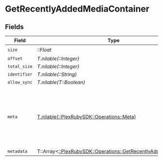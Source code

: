 # GetRecentlyAddedMediaContainer


## Fields

| Field                                                                                                                | Type                                                                                                                 | Required                                                                                                             | Description                                                                                                          | Example                                                                                                              |
| -------------------------------------------------------------------------------------------------------------------- | -------------------------------------------------------------------------------------------------------------------- | -------------------------------------------------------------------------------------------------------------------- | -------------------------------------------------------------------------------------------------------------------- | -------------------------------------------------------------------------------------------------------------------- |
| `size`                                                                                                               | *::Float*                                                                                                            | :heavy_check_mark:                                                                                                   | N/A                                                                                                                  | 50                                                                                                                   |
| `offset`                                                                                                             | *T.nilable(::Integer)*                                                                                               | :heavy_minus_sign:                                                                                                   | N/A                                                                                                                  |                                                                                                                      |
| `total_size`                                                                                                         | *T.nilable(::Integer)*                                                                                               | :heavy_minus_sign:                                                                                                   | N/A                                                                                                                  |                                                                                                                      |
| `identifier`                                                                                                         | *T.nilable(::String)*                                                                                                | :heavy_minus_sign:                                                                                                   | N/A                                                                                                                  | com.plexapp.plugins.library                                                                                          |
| `allow_sync`                                                                                                         | *T.nilable(T::Boolean)*                                                                                              | :heavy_minus_sign:                                                                                                   | N/A                                                                                                                  |                                                                                                                      |
| `meta`                                                                                                               | [T.nilable(::PlexRubySDK::Operations::Meta)](../../models/operations/meta.md)                                        | :heavy_minus_sign:                                                                                                   | The Meta object is only included in the response if the `includeMeta` parameter is set to `1`.<br/>                  |                                                                                                                      |
| `metadata`                                                                                                           | T::Array<[::PlexRubySDK::Operations::GetRecentlyAddedMetadata](../../models/operations/getrecentlyaddedmetadata.md)> | :heavy_minus_sign:                                                                                                   | N/A                                                                                                                  |                                                                                                                      |